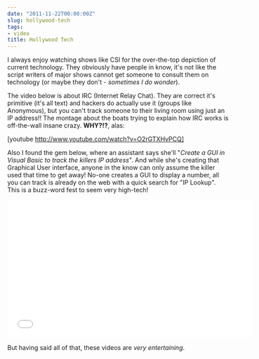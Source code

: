 ```yaml
---
date: "2011-11-22T00:00:00Z"
slug: hollywood-tech
tags:
- video
title: Hollywood Tech
---
```


I always enjoy watching shows like CSI for the over-the-top depiction of current technology. 
They obviously have people in know, it's not like the script writers of major shows cannot 
get someone to consult them on technology (or maybe they don't - _sometimes I do wonder_).

The video below is about IRC (Internet Relay Chat). They are correct it's primitive (it's all text) 
and hackers do actually use it (groups like Anonymous), but you can't track someone to their 
living room using just an IP address!! The montage about the boats trying to explain how 
IRC works is off-the-wall insane crazy. **WHY?!?**, alas:

[youtube http://www.youtube.com/watch?v=O2rGTXHvPCQ]

Also I found the gem below, where an assistant says she'll "_Create a GUI in Visual Basic 
to track the killers IP address_". And while she's creating that Graphical User 
interface, anyone in the know can only assume the killer used that time to get away! 
No-one creates a GUI to display a number, all you can track is already on the web with 
a quick search for "IP Lookup". This is a buzz-word fest to seem very high-tech!

<iframe width="560" height="315" src="//www.youtube.com/embed/hkDD03yeLnU" frameborder="0" allowfullscreen></iframe>

But having said all of that, these videos are _very entertaining_.